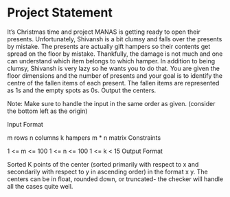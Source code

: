 # Project Statement
It’s Christmas time and project MANAS is getting ready to open their presents. Unfortunately, Shivansh is a bit clumsy and falls over the presents by mistake. The presents are actually gift hampers so their contents get spread on the floor by mistake. Thankfully, the damage is not much and one can understand which item belongs to which hamper. In addition to being clumsy, Shivansh is very lazy so he wants you to do that. You are given the floor dimensions and the number of presents and your goal is to identify the centre of the fallen items of each present. The fallen items are represented as 1s and the empty spots as 0s. Output the centers.

Note: Make sure to handle the input in the same order as given. (consider the bottom left as the origin)

Input Format

m rows
n columns
k hampers
m * n matrix
Constraints

1 <= m <= 100
1 <= n <= 100
1 <= k < 15
Output Format

Sorted K points of the center (sorted primarily with respect to x and secondarily with respect to y in ascending order) in the format x y. The centers can be in float, rounded down, or truncated- the checker will handle all the cases quite well.

